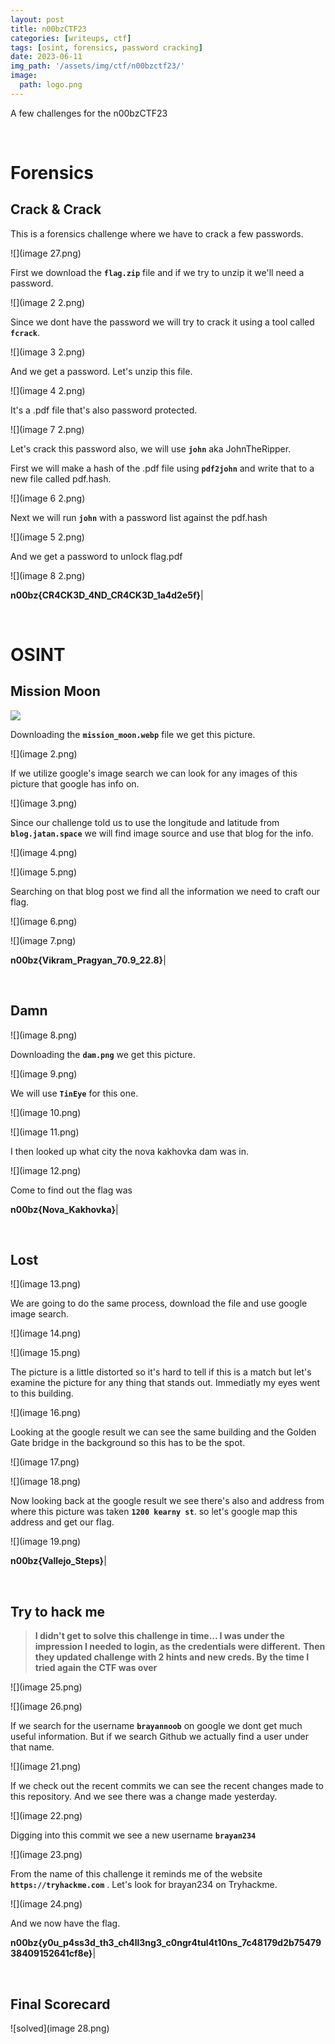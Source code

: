 ```yaml
---
layout: post
title: n00bzCTF23
categories: [writeups, ctf]
tags: [osint, forensics, password cracking]
date: 2023-06-11 
img_path: '/assets/img/ctf/n00bzctf23/'
image:
  path: logo.png
---
```


A few challenges for the n00bzCTF23


<br/>

# Forensics
## Crack & Crack
This is a forensics challenge where we have to crack a few passwords.

![](image 27.png)

First we download the **`flag.zip`** file and if we try to unzip it we'll need a password.

![](image 2 2.png)

Since we dont have the password we will try to crack it using a tool called **`fcrack`**. 


![](image 3 2.png)

And we get a password. Let's unzip this file.

![](image 4 2.png)

It's a .pdf file that's also password protected.

![](image 7 2.png)

Let's crack this password also, we will use **`john`** aka JohnTheRipper. 

First we will make a hash of the .pdf file using **`pdf2john`** and write that to a new file called pdf.hash.


![](image 6 2.png)

Next we will run **`john`** with a password list against the pdf.hash

![](image 5 2.png)

And we get a password to unlock flag.pdf

![](image 8 2.png) 

**n00bz{CR4CK3D_4ND_CR4CK3D_1a4d2e5f}**|

<br/>

# OSINT
## Mission Moon
![](image.png)

Downloading the **`mission_moon.webp`** file we get this picture.

![](image 2.png)

If we utilize google's image search we can look for any images of this picture that google has info on.

![](image 3.png)

Since our challenge told us to use the longitude and latitude from **`blog.jatan.space`** we will find image source and use that blog for the info.

![](image 4.png)

![](image 5.png)

Searching on that blog post we find all the information we need to craft our flag.

![](image 6.png)

![](image 7.png)

**n00bz{Vikram_Pragyan_70.9_22.8}**|

<br/>

## Damn

![](image 8.png)

Downloading the **`dam.png`** we get this picture.

![](image 9.png)

We will use **`TinEye`** for this one.

![](image 10.png)

![](image 11.png)

I then looked up what city the nova kakhovka dam was in.

![](image 12.png)

Come to find out the flag was
 
**n00bz{Nova_Kakhovka}**|

<br/>

## Lost

![](image 13.png)

We are going to do the same process, download the file and use google image search.

![](image 14.png)

![](image 15.png)


The picture is a little distorted so it's hard to tell if this is a match but let's examine the picture for any thing that stands out. Immediatly my eyes went to this building.

![](image 16.png)

Looking at the google result we can see the same building and the Golden Gate bridge in the background so this has to be the spot.

![](image 17.png)

![](image 18.png)

Now looking back at the google result we see there's also and address from where this picture was taken **`1200 kearny st`**. so let's google map this address and get our flag.


![](image 19.png)


**n00bz{Vallejo_Steps}**|

<br/>

## Try to hack me

>**I didn't get to solve this challenge in time... I was under the impression I needed to login, as the credentials were different.**
>**Then they updated challenge with 2 hints and new creds. By the time I tried again the CTF was over**

![](image 25.png)

![](image 26.png)


If we search for the username **`brayannoob`** on google we dont get much useful information. But if we search Github we actually find a user under that name.

![](image 21.png)

If we check out the recent commits we can see the recent changes made to this repository. And we see there was a change made yesterday.

![](image 22.png)

Digging into this commit we see a new username **`brayan234`**

![](image 23.png)


From the name of this challenge it reminds me of the website **`https://tryhackme.com`** . Let's look for brayan234 on Tryhackme.


![](image 24.png)

And we now have the flag.

**n00bz{y0u_p4ss3d_th3_ch4ll3ng3_c0ngr4tul4t10ns_7c48179d2b7547938409152641cf8e}**|

<br/>

## Final Scorecard

![solved](image 28.png)







